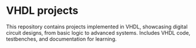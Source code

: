 # VHDL projects
This repository contains projects implemented in VHDL, showcasing digital circuit designs, from basic logic to advanced systems. Includes VHDL code, testbenches, and documentation for learning.
